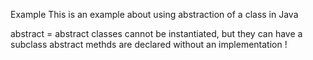 Example
This is an example about using abstraction of a class in Java

abstract = abstract  classes cannot
be instantiated, but they can have a subclass 
abstract methds are declared without an implementation !


